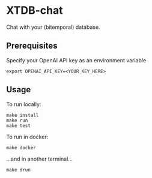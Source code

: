 # XTDB-chat

Chat with your (bitemporal) database.

## Prerequisites

Specify your OpenAI API key as an environment variable

```
export OPENAI_API_KEY=<YOUR_KEY_HERE>
```

## Usage

To run locally:

```
make install
make run
make test
```

To run in docker:

```
make docker
```

...and in another terminal...

```
make drun
```



